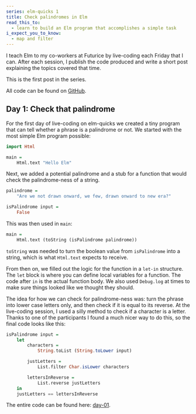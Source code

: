 ```yaml
---
series: elm-quicks 1
title: Check palindromes in Elm
read_this_to:
  - learn to build an Elm program that accomplishes a simple task
i_expect_you_to_know:
  - map and filter
---
```


I teach Elm to my co-workers at Futurice by live-coding each Friday that I can. After each session, I publish the code produced and write a short post explaining the topics covered that time.

This is the first post in the series.

All code can be found on [GitHub](https://github.com/ohanhi/elm-quicks).


## Day 1: Check that palindrome

For the first day of live-coding on elm-quicks we created a tiny program that can tell whether a phrase is a palindrome or not. We started with the most simple Elm program possible:

```haskell
import Html

main =
    Html.text "Hello Elm"
```

Next, we added a potential palindrome and a stub for a function that would check the palindrome-ness of a string.

```haskell
palindrome =
    "Are we not drawn onward, we few, drawn onward to new era?"

isPalindrome input =
    False
```

This was then used in `main`:

```haskell
main =
    Html.text (toString (isPalindrome palindrome))
```

`toString` was needed to turn the boolean value from `isPalindrome` into a string, which is what `Html.text` expects to receive.

From then on, we filled out the logic for the function in a `let-in` structure. The `let` block is where you can define local variables for a function. The code after `in` is the actual function body. We also used `Debug.log` at times to make sure things looked like we thought they should.

The idea for how we can check for palindrome-ness was: turn the phrase into lower case letters only, and then check if it is equal to its reverse. At the live-coding session, I used a silly method to check if a character is a letter. Thanks to one of the participants I found a much nicer way to do this, so the final code looks like this:

```haskell
isPalindrome input =
    let
        characters =
            String.toList (String.toLower input)

        justLetters =
            List.filter Char.isLower characters

        lettersInReverse =
            List.reverse justLetters
    in
    justLetters == lettersInReverse
```

The entire code can be found here: [day-01](https://github.com/ohanhi/elm-quicks/tree/master/day-01).
